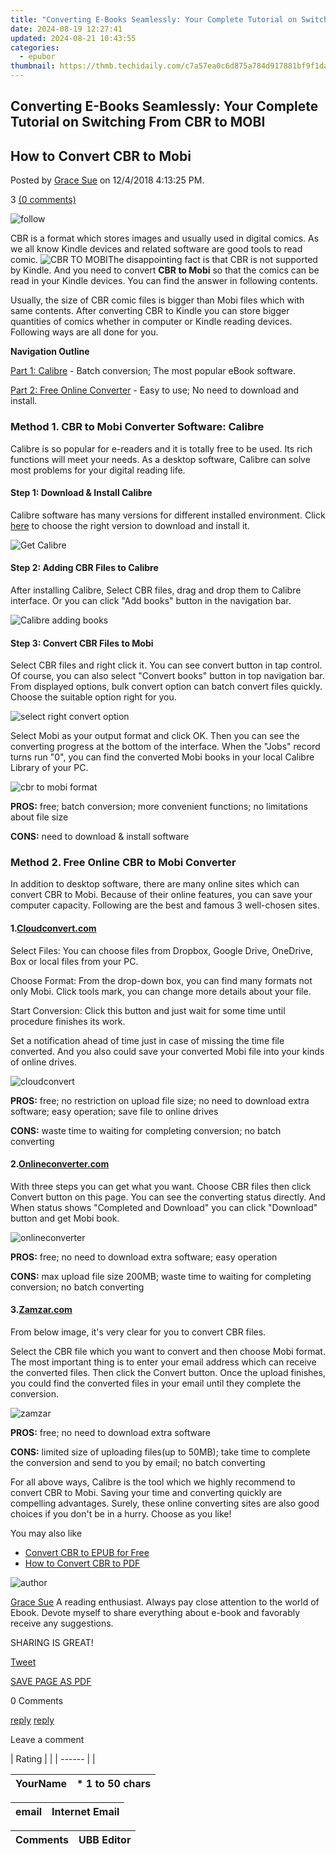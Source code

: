 ```yaml
---
title: "Converting E-Books Seamlessly: Your Complete Tutorial on Switching From CBR to MOBI"
date: 2024-08-19 12:27:41
updated: 2024-08-21 10:43:55
categories:
  - epubor
thumbnail: https://thmb.techidaily.com/c7a57ea0c6d875a784d917881bf9f1dac3c811b03454856c62819bb5612b0808.jpg
---
```


## Converting E-Books Seamlessly: Your Complete Tutorial on Switching From CBR to MOBI

## How to Convert CBR to Mobi

Posted by [Grace Sue](https://plus.google.com/107909268153223267573) on 12/4/2018 4:13:25 PM.

3 [(0 comments)](http://www.epubor.com/#comment-area) 



![follow](http://www.epubor.com/images/follow.png)

CBR is a format which stores images and usually used in digital comics. As we all know Kindle devices and related software are good tools to read comic. ![CBR TO MOBI](http://www.epubor.com/images/uppic/CBR-TO-MOBI.png)The disappointing fact is that CBR is not supported by Kindle. And you need to convert **CBR to Mobi** so that the comics can be read in your Kindle devices. You can find the answer in following contents.

Usually, the size of CBR comic files is bigger than Mobi files which with same contents. After converting CBR to Kindle you can store bigger quantities of comics whether in computer or Kindle reading devices. Following ways are all done for you.

**Navigation Outline**  
  
[Part 1: Calibre](https://tools.techidaily.com/epubor/products/) \- Batch conversion; The most popular eBook software.  
  
[Part 2: Free Online Converter](https://tools.techidaily.com/epubor/products/) \- Easy to use; No need to download and install.

### Method 1\. CBR to Mobi Converter Software: Calibre

Calibre is so popular for e-readers and it is totally free to be used. Its rich functions will meet your needs. As a desktop software, Calibre can solve most problems for your digital reading life.

#### Step 1: Download & Install Calibre

Calibre software has many versions for different installed environment. Click [here](https://calibre-ebook.com/download) to choose the right version to download and install it.

![Get Calibre](http://www.epubor.com/images/uppic/Get-Calibre.png)

#### Step 2: Adding CBR Files to Calibre

After installing Calibre, Select CBR files, drag and drop them to Calibre interface. Or you can click "Add books" button in the navigation bar.

![Calibre adding books](http://www.epubor.com/images/uppic/calibre-adding-books.png)

#### Step 3: Convert CBR Files to Mobi

Select CBR files and right click it. You can see convert button in tap control. Of course, you can also select "Convert books" button in top navigation bar. From displayed options, bulk convert option can batch convert files quickly. Choose the suitable option right for you.

![select right convert option](http://www.epubor.com/images/uppic/select-right-convert-option.png)

Select Mobi as your output format and click OK. Then you can see the converting progress at the bottom of the interface. When the "Jobs" record turns run "0", you can find the converted Mobi books in your local Calibre Library of your PC.

![cbr to mobi format](http://www.epubor.com/images/uppic/cbr-to-mobi-format.png)

**PROS:** free; batch conversion; more convenient functions; no limitations about file size

**CONS:** need to download & install software

### Method 2\. Free Online CBR to Mobi Converter

In addition to desktop software, there are many online sites which can convert CBR to Mobi. Because of their online features, you can save your computer capacity. Following are the best and famous 3 well-chosen sites.

#### 1.[Cloudconvert.com](https://cloudconvert.com/cbr-to-mobi)

Select Files: You can choose files from Dropbox, Google Drive, OneDrive, Box or local files from your PC.

Choose Format: From the drop-down box, you can find many formats not only Mobi. Click tools mark, you can change more details about your file.

Start Conversion: Click this button and just wait for some time until procedure finishes its work.

Set a notification ahead of time just in case of missing the time file converted. And you also could save your converted Mobi file into your kinds of online drives.

![cloudconvert](http://www.epubor.com/images/uppic/cloudconvert_ZH.png)

**PROS:** free; no restriction on upload file size; no need to download extra software; easy operation; save file to online drives

**CONS:** waste time to waiting for completing conversion; no batch converting

#### 2.[Onlineconverter.com](https://www.onlineconverter.com/cbr-to-mobi)

With three steps you can get what you want. Choose CBR files then click Convert button on this page. You can see the converting status directly. And When status shows "Completed and Download" you can click "Download" button and get Mobi book.

![onlineconverter](http://www.epubor.com/images/uppic/onlineconverter_ZH.png)

**PROS:** free; no need to download extra software; easy operation

**CONS:** max upload file size 200MB; waste time to waiting for completing conversion; no batch converting

#### 3.[Zamzar.com](http://www.zamzar.com/)

From below image, it's very clear for you to convert CBR files.

Select the CBR file which you want to convert and then choose Mobi format. The most important thing is to enter your email address which can receive the converted files. Then click the Convert button. Once the upload finishes, you could find the converted files in your email until they complete the conversion.

![zamzar](http://www.epubor.com/images/uppic/zamzar_ZH.png)

**PROS:** free; no need to download extra software

**CONS:** limited size of uploading files(up to 50MB); take time to complete the conversion and send to you by email; no batch converting

For all above ways, Calibre is the tool which we highly recommend to convert CBR to Mobi. Saving your time and converting quickly are compelling advantages. Surely, these online converting sites are also good choices if you don't be in a hurry. Choose as you like!

You may also like

* [Convert CBR to EPUB for Free](https://tools.techidaily.com/epubor/products/)
* [How to Convert CBR to PDF](https://tools.techidaily.com/epubor/products/)

![author](http://www.epubor.com/images/uppic/Grace.jpg)

[Grace Sue](https://plus.google.com/107909268153223267573) A reading enthusiast. Always pay close attention to the world of Ebook. Devote myself to share everything about e-book and favorably receive any suggestions.

SHARING IS GREAT!

[Tweet](https://twitter.com/share) 

[SAVE PAGE AS PDF](https://tools.techidaily.com/epubor/products/) 



0 Comments

[reply](https://tools.techidaily.com/epubor/products/) [reply](https://tools.techidaily.com/epubor/products/) 

Leave a comment

| Rating |  |
| ------ |  |

| YourName | \*  1 to 50 chars |
| -------- | ----------------- |

| email | Internet Email |
| ----- | -------------- |

| Comments | UBB Editor |
| -------- | ---------- |

<ins class="adsbygoogle"
     style="display:block"
     data-ad-format="autorelaxed"
     data-ad-client="ca-pub-7571918770474297"
     data-ad-slot="1223367746"></ins>



<ins class="adsbygoogle"
     style="display:block"
     data-ad-client="ca-pub-7571918770474297"
     data-ad-slot="8358498916"
     data-ad-format="auto"
     data-full-width-responsive="true"></ins>
